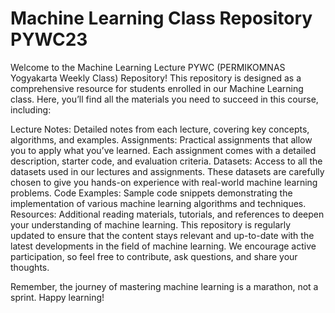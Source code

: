 # Machine Learning Class Repository PYWC23
Welcome to the Machine Learning Lecture PYWC (PERMIKOMNAS Yogyakarta Weekly Class) Repository! This repository is designed as a comprehensive resource for students enrolled in our Machine Learning class. Here, you’ll find all the materials you need to succeed in this course, including:

Lecture Notes: Detailed notes from each lecture, covering key concepts, algorithms, and examples.
Assignments: Practical assignments that allow you to apply what you’ve learned. Each assignment comes with a detailed description, starter code, and evaluation criteria.
Datasets: Access to all the datasets used in our lectures and assignments. These datasets are carefully chosen to give you hands-on experience with real-world machine learning problems.
Code Examples: Sample code snippets demonstrating the implementation of various machine learning algorithms and techniques.
Resources: Additional reading materials, tutorials, and references to deepen your understanding of machine learning.
This repository is regularly updated to ensure that the content stays relevant and up-to-date with the latest developments in the field of machine learning. We encourage active participation, so feel free to contribute, ask questions, and share your thoughts.

Remember, the journey of mastering machine learning is a marathon, not a sprint. Happy learning!
